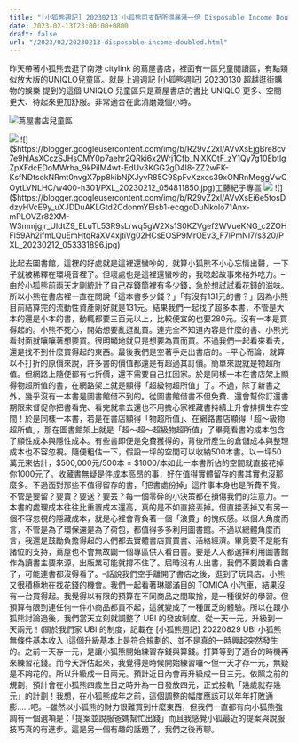 ```yaml
---
title: "[小狐熊週記] 20230213 小狐熊可支配所得暴漲一倍 Disposable Income Doubled"
date: 2023-02-13T23:00:00+0800
draft: false
url: "/2023/02/20230213-disposable-income-doubled.html"
---
```


昨天帶著小狐熊去逛了南港 citylink 的蔦屋書店，裡面有一區兒童閱讀區，有點類似放大版的UNIQLO兒童區。就是上週週記 [小狐熊週記] 20230130 超越逛街購物的娛樂 提到的這個 UNIQLO 兒童區只是蔦屋書店的書比 UNIQLO 更多、空間更大、待起來更加舒服。非常適合在此消磨幾個小時。

![]($https://blogger.googleusercontent.com/img/b/R29vZ2xl/AVvXsEgdUsmXZAsveD46SskNcyCyrKa9DYKLr3stNgK0_Sgpbdxed-WSRLK4gt7wxCwkc4ekZEo39N6OvC39KSsCoOigpBktT0IxSI-zW1GQpdY83cUD1rAGDqyghBlg_2DRUQaB2r_zy-irlF6eYVnU3k2NSvLHdXMjF2SfW9sFPwmw_SJCZxlsaeGt2M_r/w400-h301/PXL_20230212_053421503~2.jpg)蔦屋書店兒童區



![]($https://blogger.googleusercontent.com/img/b/R29vZ2xl/AVvXsEg-iTQErauNrKpBYWats9mLN5bSgAJO0tvZf_WgJ5FOUczvBLCvp4sdvND1mamK2WBpXrfwZmP1UhzTAttDKrHEXBf7gMRxsBPH13uaR4biRP8itAd3uoOaLHCMSSg6BUmMq5c6awiYIwbhda6Ng5l8LnbATlY374iUymwvMCGNafq7c0zzwsiSnnkH/w400-h301/PXL_20230212_065136754~2.jpg)
![]($https://blogger.googleusercontent.com/img/b/R29vZ2xl/AVvXsEjgBre8cv7e9hlAsXCczSJHsCMY0p7aehr2QRki6x2Wrj1Cfb_NiXKOtF_zY1Qy7g10EbtlgZpXFdcEDoMWrha_9kPilM4wt-EdUv3KGG2gD4l8-ZZ2wFK-KsfNDtsokNRmt0nvgX7pp8kibNjXJyvR85C9SpFvXzxos39xONRnMeggVwCOytLVNLHC/w400-h301/PXL_20230212_054811850.jpg)工藤紀子專區
![]($https://blogger.googleusercontent.com/img/b/R29vZ2xl/AVvXsEicGVJvKOd8Bzyq6KCPcaxDi6DaINHJNwGlpJv5ATvSexH5onCON7Iu70KLepXvIx6_DQXEncUcCmWA8X5JslndvUUhV4qoYDaM6D8lBvBvnhOeo6w2wqum-pp7qTaH-vuJKMjxYF7H1GLr13IlcJu_wC2z6l5riIdKzgeYloou3CSIgW4FXjr5-3yK/s320/PXL_20230212_064109543.jpg)
![]($https://blogger.googleusercontent.com/img/b/R29vZ2xl/AVvXsEi6e5tosDdzyHVcE9y_uXJDDuAKLGtd2CdonmYElsb1-ecqgoDuNkolo71Anx-mPLOVZr82XM-W3mmjgjr_UIdtZ9_ELuTL53R9sLrwq5gW2Xs1S0KZVgef2WVueKNG_c2ZOHFl59Ah2ifmLQuEmHtqRaXV4xjtiVg02HCsEOSP9MrOEv3_F7lPmNI7/s320/PXL_20230212_053331896.jpg)


比起去圖書館，這裡的好處就是這裡還蠻吵的，就算小狐熊不小心忘情出聲，一下子就被稀釋在環境音裡了。但壞處也是這裡還蠻吵的，我唸起故事來格外吃力。–由於小狐熊前兩天才剛統計了自己存錢筒裡有多少錢，急於想試試看花錢的滋味。所以小熊在書店裡一直在問說「這本書多少錢？」「有沒有131元的書？」因為小熊目前結算完的流動性資產剛好就是131元。結果我們一起找了超多本書，不管是大本的還是小本的書，動輒都要三百元以上，比較便宜的也要280元。沒有一本是買得起的。小熊不死心，開始想要亂逛亂買。連完全不知道內容是什麼的書、小熊光看封面就嚷嚷著想要買。很明顯地就只是想要為買而買。不過我們一起看來看去，還是找不到什麼買得起的東西。最後我們是空著手走出書店的。–平心而論，就算以不打折的原價來說，許多書的價值都還是有超過其訂價。簡單來說就是物超所值。但網路上隨便都有七折價，還不需要自己扛回家。於是同樣一本在書店架上顯得物超所值的書，在網路架上就是顯得「超級物超所值」了。不過，除了新書之外，幾乎沒有一本書是圖書館借不到的。從圖書館借書不但免費、還會幫你訂還書期限來督促你把書看完、看完就拿去還也不用擔心家裡藏書持續上升會排擠生存空間！於是同樣一本書，若是在書店顯得「物超所值」、在網路書店顯得「超～級物超所值」，那在圖書館架上就是「超～超～超級物超所值」了畢竟看書的成本包含了顯性成本與隱性成本。有些書即便是免費獲得的，背後所產生的倉儲成本與整理成本也不容忽視。隨便粗估一下，假設一坪的空間可以收納500本書。以一坪50萬元來估計，$500,000元/500本 = $1000/本如此一本書所佔的空間就直接花掉你1000元了。收藏書無疑是件成本高昂的事，好在值得實體留存的書其實也沒那麼多。不過面對那些不值得留存的書，「把書處份掉」這件事本身也是所費不貲。不管是要留？要賣？要送？要丟？每一個零碎的小決策都在損傷我們的注意力。一本書的處理成本往往比重置成本還高，真的是不如直接丟掉。但直接丟掉又有另一個不容忽視的隱藏成本，就是心裡會背負著一個「浪費」的愧疚感。以個人角度而言，不管是為了環保還是為了荷包，都值得多多利用圖書館。不過以總體角度而言，我還是鼓勵負擔得起的人們都去實體書店買買書、活絡經濟。畢竟要不是能有諸位的支持，蔦屋也不會無故闢一個專區供人看白書。要是人人都選擇利用圖書館作為讀書主要來源，出版業可能就撐不住了。屆時沒有人出書，我們不要說看白書了，可能連書都沒得看了。–話說我們空手離開了書店之後，逛到了玩具店。小熊又很積極地在找花錢的機會。我們一起看著琳瑯滿目的 TOMICA 小汽車，結果沒有一台買得起。我覺得以有限的預算在不同商品之間取捨，是一種很好的學習。但預算有限到連任何一件小商品都買不起，這就變成了一種匱乏的體驗。所以在跟小狐熊討論過後，我們當天立刻就調整了 UBI 的發放制度。從一天一元，升級到一天兩元！(關於我們家 UBI 的制度，記載在 [小狐熊週記] 20220829 UBI 小狐熊無條件基本收入 )這個升級基本上是符合規劃的、並不是真的一時興起突然發生的。之前一天存一元，是讓小狐熊開始練習存錢與算錢。打算等到了適合的時機再來練習花錢。而今天評估起來，我覺得是時候開始練習囉～但一天才存一元，無疑是不夠花的。所以升級成一日兩元。預計近日內會再升級成一日三元。依照之前的規劃，預計會在小狐熊四歲生日之時升為一日發放四元，正式接軌「幾歲就存幾元」的計劃！我想，在小狐熊成年之前，這個調整的幅度應該可以年年打敗通膨……吧。–雖然以小狐熊的財力很難買到什麼東西，但我們一直都有向小狐熊強調有一個選項是：「提案並說服爸媽幫忙出錢」而且我感覺小狐最近的提案與說服技巧真的有進步。這是另一個有趣的話題了，我們之後再聊。
